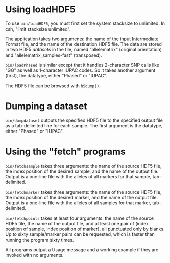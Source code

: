# Using loadHDF5

To use `bin/loadHDF5`, you must first set the system stacksize to unlimited.
In csh, "limit stacksize unlimited".

The application takes two arguments: the name of the input Intermediate
Format file, and the name of the destination HDF5 file.  The data are
stored in two HDF5 *datasets* in the file, named "allelematrix"
(original orientation) and "allelematrix_samples-fast" (transposed).

`bin/loadPhased` is similar except that it handles 2-character SNP calls
like "GG" as well as 1-character IUPAC codes.  So it takes another 
argument (first), the datatype, either "Phased" or "IUPAC".

The HDF5 file can be browsed with `h5dump()`.

# Dumping a dataset

`bin/dumpdataset` outputs the specified HDF5 file to the specified output
file as a tab-delimited line for each sample.  The first argument is
the datatype, either "Phased" or "IUPAC".

# Using the "fetch" programs

`bin/fetchsample` takes three arguments: the name of the source HDF5
file, the index position of the desired sample, and the name of the
output file.  Output is a one-line file with the alleles of all markers
for that sample, tab-delimited.

`bin/fetchmarker` takes three arguments: the name of the source HDF5
file, the index position of the desired marker, and the name of the
output file.  Output is a one-line file with the alleles of all samples
for that marker, tab-delimited.

`bin/fetchpoints` takes at least four arguments: the name of the source
HDF5 file, the name of the output file, and at least one pair of (index
position of sample, index position of marker), all punctuated only by
blanks.  Up to sixty sample/marker pairs can be requested, which is
faster than running the program sixty times.

All programs output a Usage message and a working example if they are
invoked with no arguments.
